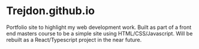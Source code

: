 # Trejdon.github.io

Portfolio site to highlight my web development work.  Built as part of a front end masters course to be a simple site using HTML/CSS/Javascript.  Will be rebuilt as a React/Typescript project in the near future.